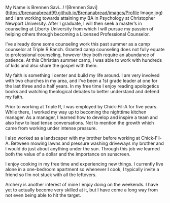 My Name is Brennen Savi...! 
![Brennen Savi](https://brenanabread99.github.io/Brenanabread/images/Profile Image.jpg)
 and I am working towards attaining my BA in Psychology at Christopher Newport University. After I graduate, I will then seek a master’s in counseling at Liberty University from which I will pursue my passion of helping others through becoming a Licensed Professional Counselor. 

I’ve already done some counseling work this past summer as a camp counselor at Triple R Ranch. Granted camp counseling does not fully equate to professional counseling, however they both require an abundance of patience. At this Christian summer camp, I was able to work with hundreds of kids and also share the gospel with them. 

My faith is something I center and build my life around. I am very involved with two churches in my area, and I’ve been a 1st grade leader at one for the last three and a half years. In my free time I enjoy reading apologetics books and watching theological debates to better understand and defend my faith. 

Prior to working at Triple R, I was employed by Chick-Fil-A for five years. While there, I worked my way up to becoming the nighttime kitchen manager. As a manager, I learned how to develop and inspire a team and also how to lead tense conversations. Not to mention the growth which came from working under intense pressure.

I also worked as a landscaper with my brother before working at Chick-Fil-A. Between mowing lawns and pressure washing driveways my brother and I would do just about anything under the sun. Through this job we learned both the value of a dollar and the importance on sunscreen.

I enjoy cooking in my free time and experiencing new things. I currently live alone in a one-bedroom apartment so whenever I cook, I typically invite a friend so I’m not stuck with all the leftovers.

Archery is another interest of mine I enjoy doing on the weekends. I have yet to actually become very skilled at it, but I have come a long way from not even being able to hit the target.
